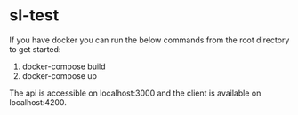 # sl-test
If you have docker you can run the below commands from the root directory to get started:
1. docker-compose build
2. docker-compose up

The api is accessible on localhost:3000 and the client is available on localhost:4200.